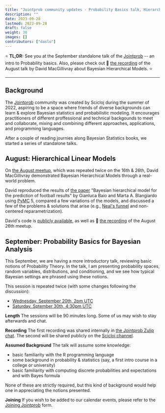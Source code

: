 ```yaml
---
title: "Jointprob community updates - Probability Basics talk, Hierarchical Models followup"
description: ""
date: 2023-09-28
lastmod: 2023-09-28
draft: false
weight: 30
images: []
contributors: ["daslu"]
---
```


:star: **TL;DR:** See you at the September standalone talk of the [Jointprob](https://scicloj.github.io/docs/community/groups/jointprob) -- an intro to Probability basics. Also, please check out :movie_camera: [the recording]((https://www.youtube.com/watch?v=4VqGvR2fb-Q)) of the August talk by David MacGillivray about Bayesian Hierarchical Models. :star:

----------------

## Background

The [Jointprob](https://scicloj.github.io/docs/community/groups/jointprob) community was created by Scicloj during the summer of 2022, aspiring to be a space where friends of diverse backgrounds can learn & explore Bayesian statistics and probabilistic modeling. It encourages practitioners of different proffessional and technical backgounds to meet and collaborate, mixing and combining different approaches, applications, and programming languages.

After a couple of reading journies along Bayesian Statistics books, we started a series of standalone talks.

## August: Hierarchical Linear Models

On [the August meetup](https://scicloj.github.io/blog/the-jointprob-community-changes-on-the-agenda-and-an-upcoming-talk-about-bayesian-hierarchical-models/), which was repeated twice on the 16th & 26th, David MacGillivray demonstrated Bayesian Hierarchical Models through a real-world problem.

David reproduced the results of [the paper](https://discovery.ucl.ac.uk/id/eprint/16040/1/16040.pdf) "Bayesian hierarchical model for the prediction of football results" by Gianluca Baio and Marta A. Blangiardo using [PyMC](https://www.pymc.io/) 5, compared a few variations of the models, and discussed a few of the problems & solutions that arise (e.g., [Neal's funnel](https://beanmachine.org/docs/overview/tutorials/Neals_funnel/NealsFunnel/) and non-centered reparametrization).

David's code is [publicly available](https://github.com/jointprob/hierarchical-soccer-model/), as well as :movie_camera: [the recording](https://www.youtube.com/watch?v=4VqGvR2fb-Q) of the August 26th meetup.

## September: Probability Basics for Bayesian Analysis

This September, we are having a more introductory talk, reviewing basic notions of Probability Theory. In the talk, I am presenting probability spaces, random variables, distributions, and conditioning, and we see how typical Bayesian settings are phrased using these notions.

This session is repeated twice (with some changes following the discussion):
* [Wednesday, September 20th, 2pm UTC](https://time.is/14:00_20_Sep_2023_in_UTC)
* [Saturday, Sptember 30th, 4:30pm UTC](https://time.is/16:30_30_Sep_2023_in_UTC)

**Length**
The sessions will be 90 minutes long. Some of us may wish to stay afterwards and chat.

**Recording**
The first recording was shared internally in [the Jointprob Zulip chat](https://scicloj.github.io/docs/community/groups/jointprob/#chat). The second will be shared publicly on the [Scicloj channel](https://www.youtube.com/@SciCloj).

**Assumed Background**
The talk will assume some knowledge:
* basic familiarity with the R programming language
* some background in probability & statistics (say, a first intro course in a college or university)
* basic familiarity with computing discrete probabilities and expectations and with Bayes formula

None of these are strictly required, but this kind of background would help one in appreciating the notions presented.

**Joining**
If you wish to be added to our calendar events, please refer to the [Joining Jointprob](https://scicloj.github.io/docs/community/groups/jointprob/#joining) form.



